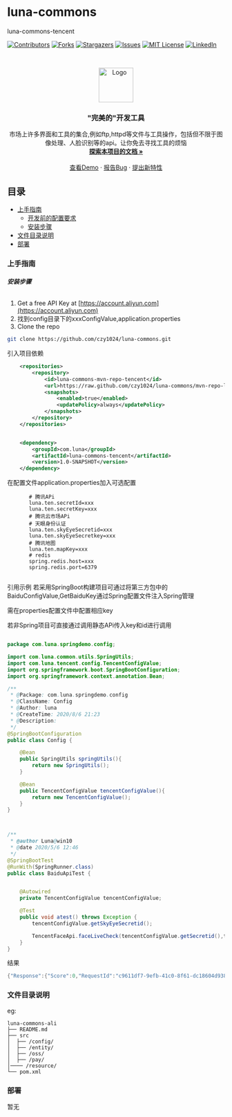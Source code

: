 

# luna-commons

luna-commons-tencent

<!-- PROJECT SHIELDS -->

[![Contributors][contributors-shield]][contributors-url]
[![Forks][forks-shield]][forks-url]
[![Stargazers][stars-shield]][stars-url]
[![Issues][issues-shield]][issues-url]
[![MIT License][license-shield]][license-url]
[![LinkedIn][linkedin-shield]][linkedin-url]

<!-- PROJECT LOGO -->
<br />

<p align="center">
  <a href="https://github.com/czy1024/luna-commons/">
    <img src="https://i.loli.net/2020/07/28/5MzIVArBZyp8NgX.png" alt="Logo" width="80" height="80">
  </a>

  <h3 align="center">"完美的"开发工具</h3>
  <p align="center">
    市场上许多界面和工具的集合,例如ftp,httpd等文件与工具操作，包括但不限于图像处理、人脸识别等的api。让你免去寻找工具的烦恼
    <br />
    <a href="https://github.com/czy1024/luna-commons"><strong>探索本项目的文档 »</strong></a>
    <br />
    <br />
    <a href="">查看Demo</a>
    ·
    <a href="">报告Bug</a>
    ·
    <a href="https://github.com/czy1024/luna-commons/issues">提出新特性</a>
  </p>

</p>


 
## 目录

- [上手指南](#上手指南)
  - [开发前的配置要求](#开发前的配置要求)
  - [安装步骤](#安装步骤)
- [文件目录说明](#文件目录说明)
- [部署](#部署)


### 上手指南


###### **安装步骤**

1. Get a free API Key at [https://account.aliyun.com](https://account.aliyun.com)
2. 找到config目录下的xxxConfigValue,application.properties
3. Clone the repo

```sh
git clone https://github.com/czy1024/luna-commons.git
```

引入项目依赖

```xml
    <repositories>
        <repository>
            <id>luna-commons-mvn-repo-tencent</id>
            <url>https://raw.github.com/czy1024/luna-commons/mvn-repo-luna-commons-tencent/</url>
            <snapshots>
                <enabled>true</enabled>
                <updatePolicy>always</updatePolicy>
            </snapshots>
        </repository>
    </repositories>


    <dependency>
        <groupId>com.luna</groupId>
        <artifactId>luna-commons-tencent</artifactId>
        <version>1.0-SNAPSHOT</version>
    </dependency>
```
在配置文件application.properties加入可选配置

```text
       # 腾讯APi
       luna.ten.secretId=xxx
       luna.ten.secretKey=xxx
       # 腾讯云市场APi
       # 天眼身份认证
       luna.ten.skyEyeSecretid=xxx
       luna.ten.skyEyeSecretkey=xxx
       # 腾讯地图
       luna.ten.mapKey=xxx
       # redis
       spring.redis.host=xxx
       spring.redis.port=6379


```

引用示例
若采用SpringBoot构建项目可通过将第三方包中的BaiduConfigValue,GetBaiduKey通过Spring配置文件注入Spring管理

需在properties配置文件中配置相应key

若非Spring项目可直接通过调用静态APi传入key和id进行调用

```java

package com.luna.springdemo.config;

import com.luna.common.utils.SpringUtils;
import com.luna.tencent.config.TencentConfigValue;
import org.springframework.boot.SpringBootConfiguration;
import org.springframework.context.annotation.Bean;

/**
 * @Package: com.luna.springdemo.config
 * @ClassName: Config
 * @Author: luna
 * @CreateTime: 2020/8/6 21:23
 * @Description:
 */
@SpringBootConfiguration
public class Config {

    @Bean
    public SpringUtils springUtils(){
        return new SpringUtils();
    }

    @Bean
    public TencentConfigValue tencentConfigValue(){
        return new TencentConfigValue();
    }
}



/**
 * @author Luna@win10
 * @date 2020/5/6 12:46
 */
@SpringBootTest
@RunWith(SpringRunner.class)
public class BaiduApiTest {


	@Autowired
	private TencentConfigValue tencentConfigValue;

	@Test
	public void atest() throws Exception {
		tencentConfigValue.getSkyEyeSecretid();

		TencentFaceApi.faceLiveCheck(tencentConfigValue.getSecretid(),tencentConfigValue.getSecretKey(), Base64Util.encodeBase64(ImageUtils.getBytes("C:\\Users\\improve\\Pictures\\Saved Pictures\\girl.png")));
	}
}

```

结果
```java
{"Response":{"Score":0,"RequestId":"c9611df7-9efb-41c0-8f61-dc18604d9388","IsLiveness":false,"FaceModelVersion":"2.0"}}
```


### 文件目录说明
eg:

```
luna-commons-ali
├── README.md
├── src
│  ├── /config/
│  ├── /entity/
│  ├── /oss/
│  ├── /pay/
│──── /resource/
└── pom.xml

```

### 部署

暂无






<!-- links -->
[your-project-path]:czy1024/luna-commons
[contributors-shield]: https://img.shields.io/github/contributors/czy1024/luna-commons.svg?style=flat-square
[contributors-url]: https://github.com/czy1024/luna-commons/graphs/contributors
[forks-shield]: https://img.shields.io/github/forks/czy1024/luna-commons.svg?style=flat-square
[forks-url]: https://github.com/czy1024/luna-commons/network/members
[stars-shield]: https://img.shields.io/github/stars/czy1024/luna-commons.svg?style=flat-square
[stars-url]: https://github.com/czy1024/luna-commons/stargazers
[issues-shield]: https://img.shields.io/github/issues/czy1024/luna-commons.svg?style=flat-square
[issues-url]: https://img.shields.io/github/issues/czy1024/luna-commons.svg
[license-shield]: https://img.shields.io/github/license/czy1024/luna-commons.svg?style=flat-square
[license-url]: https://github.com/czy1024/luna-commons/blob/master/LICENSE.txt
[linkedin-shield]: https://img.shields.io/badge/-LinkedIn-black.svg?style=flat-square&logo=linkedin&colorB=555
[linkedin-url]: https://linkedin.com/in/luna-commons




